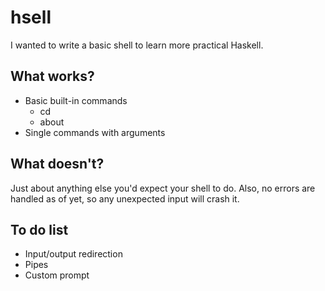 # hsell
I wanted to write a basic shell to learn more practical Haskell.

## What works?
* Basic built-in commands
  * cd
  * about
* Single commands with arguments

## What doesn't?
Just about anything else you'd expect your shell to do. Also, no errors are handled as of yet, so any unexpected input will crash it.

## To do list
* Input/output redirection
* Pipes
* Custom prompt
